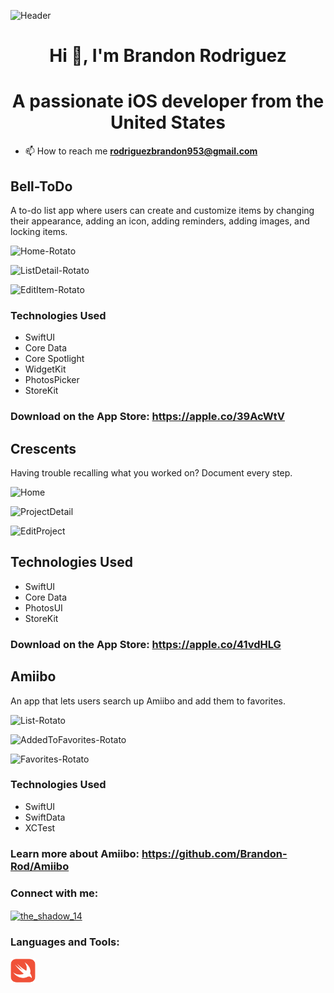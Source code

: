 ![Header](https://user-images.githubusercontent.com/61842505/209724472-20d3416a-f28b-4240-aa37-de736f0e3cf9.png)

<h1 align="center">Hi 👋, I'm Brandon Rodriguez</h1>

<h1 align="center">A passionate iOS developer from the United States</h1>

- 📫 How to reach me **rodriguezbrandon953@gmail.com**

## Bell-ToDo
A to-do list app where users can create and customize items by changing their appearance, adding an icon, adding reminders, adding images, and locking items.

![Home-Rotato](https://github.com/Brandon-Rod/Brandon-Rod/assets/61842505/a121b351-bb0f-4df2-a7d9-a3b8b35ff0d9)

![ListDetail-Rotato](https://github.com/Brandon-Rod/Brandon-Rod/assets/61842505/88d71a48-0417-411e-bec5-0b1a808a7927)

![EditItem-Rotato](https://github.com/Brandon-Rod/Brandon-Rod/assets/61842505/fa96e004-1989-4695-955d-260f927bdd6b)

### Technologies Used
- SwiftUI
- Core Data
- Core Spotlight 
- WidgetKit
- PhotosPicker
- StoreKit

### Download on the App Store: https://apple.co/39AcWtV

## Crescents
Having trouble recalling what you worked on? Document every step.

![Home](https://github.com/Brandon-Rod/Brandon-Rod/assets/61842505/7b917589-70b0-4eea-a1ee-9b99cb5637cd)

![ProjectDetail](https://github.com/Brandon-Rod/Brandon-Rod/assets/61842505/586539e5-dd41-47fe-81cb-1245fcddec19)

![EditProject](https://github.com/Brandon-Rod/Brandon-Rod/assets/61842505/a89fbce9-b440-46ce-a878-511d709f6223)

## Technologies Used
- SwiftUI
- Core Data
- PhotosUI
- StoreKit

### Download on the App Store: https://apple.co/41vdHLG

## Amiibo
An app that lets users search up Amiibo and add them to favorites.   

![List-Rotato](https://user-images.githubusercontent.com/61842505/210621848-91c92ba4-60df-4bcc-8ac3-0c26bcf368d5.png)

![AddedToFavorites-Rotato](https://user-images.githubusercontent.com/61842505/210621868-fe809fe0-a842-4b7f-8a10-a7310c09b764.png)

![Favorites-Rotato](https://user-images.githubusercontent.com/61842505/210621878-0beee2f4-8fa0-44b1-a46a-4001ed03d220.png)

### Technologies Used
- SwiftUI
- SwiftData
- XCTest

### Learn more about Amiibo: https://github.com/Brandon-Rod/Amiibo

<h3 align="left">Connect with me:</h3>
<p align="left">
<a href="https://twitter.com/B_Rod_Dev" target="blank"><img align="center" src="https://raw.githubusercontent.com/rahuldkjain/github-profile-readme-generator/master/src/images/icons/Social/twitter.svg" alt="the_shadow_14" height="30" width="40" /></a>
</p>

<h3 align="left">Languages and Tools:</h3>
<p align="left"> <a href="https://developer.apple.com/swift/" target="_blank" rel="noreferrer"> <img src="https://raw.githubusercontent.com/devicons/devicon/master/icons/swift/swift-original.svg" alt="swift" width="40" height="40"/> </a> </p>
